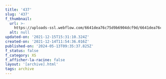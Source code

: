 ```yaml
---
title: '437'
slug: '437'
f_thumbnail:
  url: >-
    https://uploads-ssl.webflow.com/6641dea76c75d9b6904dcf9d/6641dea76c75d9b6904dd330_437.jpg
  alt: null
updated-on: '2021-12-15T15:31:10.324Z'
created-on: '2021-12-14T11:54:36.016Z'
published-on: '2024-05-13T09:35:37.825Z'
f_status: false
f_category: XS
f_afficher-la-racine: false
layout: '[archive].html'
tags: archive
---
```



